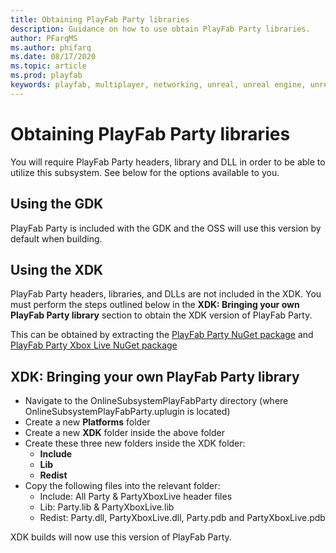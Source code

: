 ```yaml
---
title: Obtaining PlayFab Party libraries
description: Guidance on how to use obtain PlayFab Party libraries.
author: PFarqMS
ms.author: phifarq
ms.date: 08/17/2020
ms.topic: article
ms.prod: playfab
keywords: playfab, multiplayer, networking, unreal, unreal engine, unreal engine 4, middleware
---
```


# Obtaining PlayFab Party libraries

You will require PlayFab Party headers, library and DLL in order to be able to utilize this subsystem. See below for the options available to you.

## Using the GDK
PlayFab Party is included with the GDK and the OSS will use this version by default when building.

## Using the XDK
PlayFab Party headers, libraries, and DLLs are not included in the XDK. You must perform the steps outlined below in the **XDK: Bringing your own PlayFab Party library** section to obtain the XDK version of PlayFab Party.

This can be obtained by extracting the [PlayFab Party NuGet package](https://www.nuget.org/packages/Microsoft.PlayFab.PlayFabParty.Cpp.XboxOneXDK/) and [PlayFab Party Xbox Live NuGet package](https://www.nuget.org/packages/Microsoft.PlayFab.PlayFabPartyXboxLive.Cpp.XboxOneXDK/)

## XDK: Bringing your own PlayFab Party library
 - Navigate to the OnlineSubsystemPlayFabParty directory (where OnlineSubsystemPlayFabParty.uplugin is located)
- Create a new **Platforms** folder
- Create a new **XDK** folder inside the above folder
- Create these three new folders inside the XDK folder:
    - **Include**
    - **Lib**
    - **Redist**
- Copy the following files into the relevant folder:
    - Include: All Party & PartyXboxLive header files
    - Lib: Party.lib & PartyXboxLive.lib
    - Redist: Party.dll, PartyXboxLive.dll, Party.pdb and PartyXboxLive.pdb

XDK builds will now use this version of PlayFab Party.